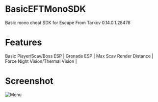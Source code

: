 # BasicEFTMonoSDK
Basic mono cheat SDK for Escape From Tarkov 0.14.0.1.28476

# Features
Basic Player/Scav/Boss ESP |
Grenade ESP |
Max Scav Render Distance |
Force Night Vision/Thermal Vision |

# Screenshot
![Menu](https://github.com/donny0-dev/BasicEFTMonoSDK/assets/77824509/901ece9f-782e-4235-bedc-25b02fc708b3)
